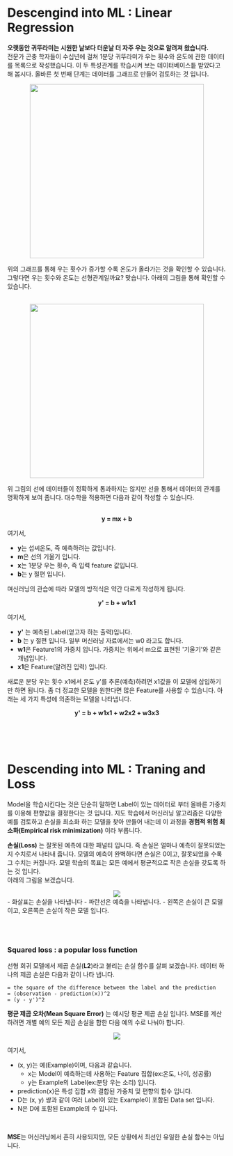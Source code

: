 # Descengind into ML : Linear Regression

**오랫동안 귀뚜라미는 시원한 날보다 더운날 더 자주 우는 것으로 알려져 왔습니다.**  
전문가 곤충 학자들이 수십년에 걸쳐 1분당 귀뚜라미가 우는 횟수와 온도에 관한 데이터를 목록으로 작성했습니다. 이 두 특성관계를 학습시켜 보는 데이터베이스틑 받았다고 해 봅시다. 올바른 첫 번째 단계는 데이터를 그래프로 만들어 검토하는 것 입니다.

<div style="text-align:center;">
<img width="400px" src="https://user-images.githubusercontent.com/48028667/93706313-ed4e0680-fb5f-11ea-94aa-d07d6a695250.PNG">
</div>

위의 그래프를 통해 우는 횟수가 증가할 수록 온도가 올라가는 것을 확인할 수 있습니다. 그렇다면 우는 횟수와 온도는 선형관계일까요? 맞습니다. 아래의 그림을 통해 확인할 수 있습니다.

<br />


<div style="text-align:center;">
<img width="400px" src="https://user-images.githubusercontent.com/48028667/93706315-f048f700-fb5f-11ea-82fc-bba6ea1de44a.PNG">
</div>

위 그림의 선에 데이터들이 정확하게 통과하지는 않지만 선을 통해서 데이터의 관계를 명확하게 보여 줍니다. 대수학을 적용하면 다음과 같이 작성할 수 있습니다.

<br />

<div style="text-align:center;">
    <span style="font-weight:bold;">y = mx + b</span>
</div>

여기서,

- **y**는 섭씨온도, 즉 예측하려는 값입니다.
- **m**은 선의 기울기 입니다.
- **x**는 1분당 우는 횟수, 즉 입력 feature 값입니다.
- **b**는 y 절편 입니다.

며신러닝의 관습에 따라 모델의 방적식은 약간 다르게 작성하게 됩니다.

<div style="text-align:center;">
    <span style="font-weight:bold;">y' = b + w1x1</span>
</div>

여기서,

- **y'** 는 예측된 Label(얻고자 하는 출력)입니다.
- **b** 는 y 절편 입니다. 일부 머신러닝 자료에서는 w0 라고도 합니다.
- **w1**은 Feature1의 가중치 입니다. 가중치는 위에서 m으로 표현된 '기울기'와 같은 개념입니다.
- **x1**은 Feature(알려진 입력) 입니다.

새로운 분당 우는 횟수 x1에서 온도 y'를 추론(예측)하려면 x1값을 이 모델에 삽입하기만 하면 됩니다. 좀 더 정교한 모델을 원한다면 많은 Feature를 사용할 수 있습니다. 아래는 세 가지 특성에 의존하는 모델을 나타냅니다.

<div style="text-align:center;">
    <span style="font-weight:bold;">y' = b + w1x1 + w2x2 + w3x3</span>
</div>

<br /><br /><br />


# Descending into ML : Traning and Loss

Model을 학습시킨다는 것은 단순히 말하면 Label이 있는 데이터로 부터 올바른 가중치를 이용해 편향값을 결정한다는 것 입니다. 지도 학습에서 머신러닝 알고리즘은 다양한 예를 검토하고 손실을 최소화 하는 모델을 찾아 만들어 내는데 이 과정을 **경험적 위험 최소화(Empirical risk minimization)** 이라 부릅니다.

**손실(Loss)** 는 잘못된 예측에 대한 패널티 입니다. 즉 손실은 얼마나 예측이 잘못되었는지 수치로서 나타내 줍니다. 모델의 예측이 완벽하다면 손실은 0이고, 잘못되었을 수록 그 수치는 커집니다. 모델 학습의 목표는 모든 예에서 평균적으로 작은 손실을 갖도록 하는 것 입니다.  
아래의 그림을 보겠습니다.
<div style="text-align:center;">
<img src="https://user-images.githubusercontent.com/48028667/93708280-e7f8b800-fb6f-11ea-885c-ed754de4061d.PNG">
</div>
- 화살표는 손실을 나타냅니다
- 파란선은 예측을 나타냅니다.
- 왼쪽은 손실이 큰 모델이고, 오른쪽은 손실이 작은 모델 입니다.


<br /><br />

### Squared loss : a popular loss function
선형 회귀 모델에서 제곱 손실(**L2**)라고 불리는 손실 함수를 살펴 보겠습니다. 데이터 하나의 제곱 손실은 다음과 같이 나타 냅니다.
```text
= the square of the difference between the label and the prediction
= (observation - prediction(x))^2
= (y - y')^2
```
**평균 제곱 오차(Mean Square Error)** 는 예시당 평균 제곱 손실 입니다. MSE를 계산하려면 개별 예의 모든 제곱 손실을 합한 다음 예의 수로 나눠야 합니다.
<div style="text-align:center;">
<img src="https://user-images.githubusercontent.com/48028667/93708283-ea5b1200-fb6f-11ea-9b9e-4af34450a48c.PNG">
</div>

여기서,
- (x, y)는 예(Example)이며, 다음과 같습니다.
    - x는 Model이 예측하는데 사용하는 Feature 집합(ex:온도, 나이, 성공률)
    - y는 Example의 Label(ex:분당 우는 소리) 입니다.
- prediction(x)은 특성 집합 x와 결합된 가중치 및 편향의 함수 입니다.
- D는 (x, y) 쌍과 같이 여러 Label이 있는 Example이 포함된 Data set 입니다.
- N은 D에 포함된 Example의 수 입니다.

<br />

**MSE**는 머신러닝에서 흔히 사용되지만, 모든 상황에서 최선인 유일한 손실 함수는 아닙니다.

